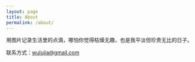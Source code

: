 ```yaml
---
layout: page
title: About
permalink: /about/
---
```


用图片记录生活里的点滴，哪怕你觉得枯燥无趣，也是我平淡但珍贵无比的日子。

联系方式：wulujia@gmail.com

